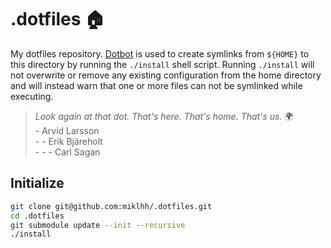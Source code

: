 # .dotfiles 🏠

My dotfiles repository. [Dotbot](https://github.com/anishathalye/dotbot) is used to create symlinks from `${HOME}` to
this directory by running the `./install` shell script. Running `./install` will not overwrite or remove any
existing configuration from the home directory and will instead warn that one or more files can not be symlinked while
executing.

> *Look again at that dot. That's here. That's home. That's us.* 🌍  
> \- Arvid Larsson  
> \- - Erik Bjäreholt  
> \- - - Carl Sagan


## Initialize

```bash
git clone git@github.com:miklhh/.dotfiles.git
cd .dotfiles
git submodule update --init --recursive
./install
```
